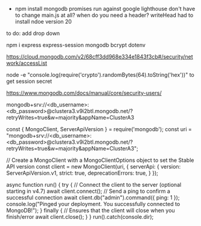 - npm install mongodb
promises
run against google lighthouse
don't have to change main.js at all?
when do you need a header?  writeHead
had to install ndoe version 20

to do:
add drop down

npm i express express-session mongodb bcrypt dotenv


https://cloud.mongodb.com/v2/68cff3dd968e334e1843f3cb#/security/network/accessList

node -e "console.log(require('crypto').randomBytes(64).toString('hex'))" to get session secret

https://www.mongodb.com/docs/manual/core/security-users/


mongodb+srv://<db_username>:<db_password>@clustera3.v9i2btl.mongodb.net/?retryWrites=true&w=majority&appName=ClusterA3


const { MongoClient, ServerApiVersion } = require('mongodb');
const uri = "mongodb+srv://<db_username>:<db_password>@clustera3.v9i2btl.mongodb.net/?retryWrites=true&w=majority&appName=ClusterA3";

// Create a MongoClient with a MongoClientOptions object to set the Stable API version
const client = new MongoClient(uri, {
  serverApi: {
    version: ServerApiVersion.v1,
    strict: true,
    deprecationErrors: true,
  }
});

async function run() {
  try {
    // Connect the client to the server	(optional starting in v4.7)
    await client.connect();
    // Send a ping to confirm a successful connection
    await client.db("admin").command({ ping: 1 });
    console.log("Pinged your deployment. You successfully connected to MongoDB!");
  } finally {
    // Ensures that the client will close when you finish/error
    await client.close();
  }
}
run().catch(console.dir);
